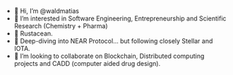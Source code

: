 - 👋 Hi, I’m @waldmatias
- 👀 I’m interested in Software Engineering, Entrepreneurship and Scientific Research (Chemistry + Pharma)
- 🦀 Rustacean.
- 🌱 Deep-diving into NEAR Protocol... but following closely Stellar and IOTA. 
- 💞️ I’m looking to collaborate on Blockchain, Distributed computing projects and CADD (computer aided drug design). 

<!---
waldmatias/waldmatias is a ✨ special ✨ repository because its `README.md` (this file) appears on your GitHub profile.
You can click the Preview link to take a look at your changes.
--->
